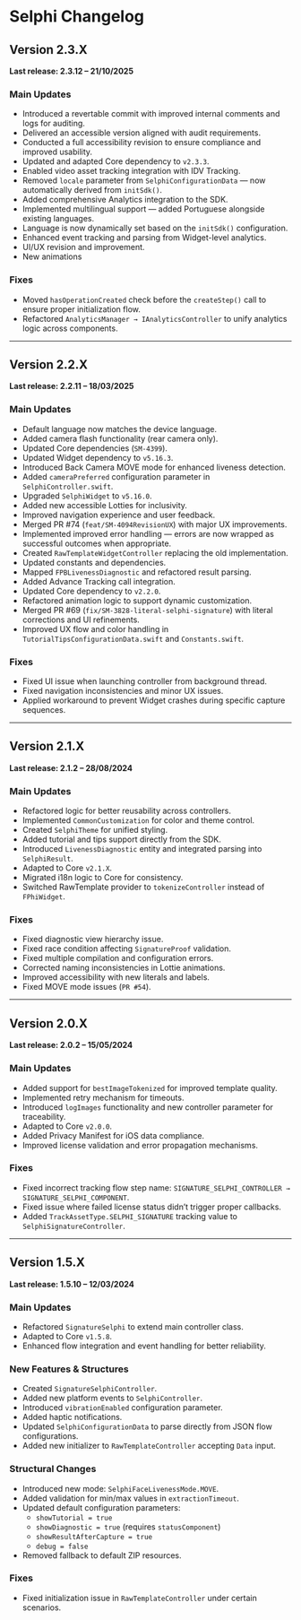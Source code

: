 # Selphi Changelog

## Version 2.3.X  
**Last release: 2.3.12 – 21/10/2025**

### Main Updates
- Introduced a revertable commit with improved internal comments and logs for auditing.
- Delivered an accessible version aligned with audit requirements.
- Conducted a full accessibility revision to ensure compliance and improved usability.
- Updated and adapted Core dependency to `v2.3.3`.
- Enabled video asset tracking integration with IDV Tracking.
- Removed `locale` parameter from `SelphiConfigurationData` — now automatically derived from `initSdk()`.
- Added comprehensive Analytics integration to the SDK.
- Implemented multilingual support — added Portuguese alongside existing languages.
- Language is now dynamically set based on the `initSdk()` configuration.
- Enhanced event tracking and parsing from Widget-level analytics.
- UI/UX revision and improvement.
- New animations

### Fixes
- Moved `hasOperationCreated` check before the `createStep()` call to ensure proper initialization flow.
- Refactored `AnalyticsManager → IAnalyticsController` to unify analytics logic across components.

---

## Version 2.2.X  
**Last release: 2.2.11 – 18/03/2025**

### Main Updates
- Default language now matches the device language.
- Added camera flash functionality (rear camera only).
- Updated Core dependencies (`SM-4399`).
- Updated Widget dependency to `v5.16.3`.
- Introduced Back Camera MOVE mode for enhanced liveness detection.
- Added `cameraPreferred` configuration parameter in `SelphiController.swift`.
- Upgraded `SelphiWidget` to `v5.16.0`.
- Added new accessible Lotties for inclusivity.
- Improved navigation experience and user feedback.
- Merged PR #74 (`feat/SM-4094RevisionUX`) with major UX improvements.
- Implemented improved error handling — errors are now wrapped as successful outcomes when appropriate.
- Created `RawTemplateWidgetController` replacing the old implementation.
- Updated constants and dependencies.
- Mapped `FPBLivenessDiagnostic` and refactored result parsing.
- Added Advance Tracking call integration.
- Updated Core dependency to `v2.2.0`.
- Refactored animation logic to support dynamic customization.
- Merged PR #69 (`fix/SM-3828-literal-selphi-signature`) with literal corrections and UI refinements.
- Improved UX flow and color handling in `TutorialTipsConfigurationData.swift` and `Constants.swift`.

### Fixes
- Fixed UI issue when launching controller from background thread.
- Fixed navigation inconsistencies and minor UX issues.
- Applied workaround to prevent Widget crashes during specific capture sequences.

---

## Version 2.1.X  
**Last release: 2.1.2 – 28/08/2024**

### Main Updates
- Refactored logic for better reusability across controllers.
- Implemented `CommonCustomization` for color and theme control.
- Created `SelphiTheme` for unified styling.
- Added tutorial and tips support directly from the SDK.
- Introduced `LivenessDiagnostic` entity and integrated parsing into `SelphiResult`.
- Adapted to Core `v2.1.X`.
- Migrated i18n logic to Core for consistency.
- Switched RawTemplate provider to `tokenizeController` instead of `FPhiWidget`.

### Fixes
- Fixed diagnostic view hierarchy issue.
- Fixed race condition affecting `SignatureProof` validation.
- Fixed multiple compilation and configuration errors.
- Corrected naming inconsistencies in Lottie animations.
- Improved accessibility with new literals and labels.
- Fixed MOVE mode issues (`PR #54`).

---

## Version 2.0.X  
**Last release: 2.0.2 – 15/05/2024**

### Main Updates
- Added support for `bestImageTokenized` for improved template quality.
- Implemented retry mechanism for timeouts.
- Introduced `logImages` functionality and new controller parameter for traceability.
- Adapted to Core `v2.0.0`.
- Added Privacy Manifest for iOS data compliance.
- Improved license validation and error propagation mechanisms.

### Fixes
- Fixed incorrect tracking flow step name: `SIGNATURE_SELPHI_CONTROLLER → SIGNATURE_SELPHI_COMPONENT`.
- Fixed issue where failed license status didn’t trigger proper callbacks.
- Added `TrackAssetType.SELPHI_SIGNATURE` tracking value to `SelphiSignatureController`.

---

## Version 1.5.X  
**Last release: 1.5.10 – 12/03/2024**

### Main Updates
- Refactored `SignatureSelphi` to extend main controller class.
- Adapted to Core `v1.5.8`.
- Enhanced flow integration and event handling for better reliability.

### New Features & Structures
- Created `SignatureSelphiController`.
- Added new platform events to `SelphiController`.
- Introduced `vibrationEnabled` configuration parameter.
- Added haptic notifications.
- Updated `SelphiConfigurationData` to parse directly from JSON flow configurations.
- Added new initializer to `RawTemplateController` accepting `Data` input.

### Structural Changes
- Introduced new mode: `SelphiFaceLivenessMode.MOVE`.
- Added validation for min/max values in `extractionTimeout`.
- Updated default configuration parameters:  
  - `showTutorial = true`  
  - `showDiagnostic = true` (requires `statusComponent`)  
  - `showResultAfterCapture = true`  
  - `debug = false`
- Removed fallback to default ZIP resources.

### Fixes
- Fixed initialization issue in `RawTemplateController` under certain scenarios.
